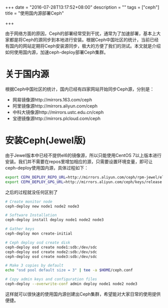 +++
date = "2016-07-28T13:17:52+08:00"
description = ""
tags = ["ceph"]
title = "使用国内源部署Ceph"

+++

由于网络方面的原因，Ceph的部署经常受到干扰，通常为了加速部署，基本上大家都是将Ceph的源同步到本地进行安装。根据Ceph中国社区的统计，当前已经有国内的网站定期将Ceph安装源同步，极大的方便了我们的测试。本文就是介绍如何使用国内源，加速ceph-deploy部署Ceph集群。

关于国内源
========

根据Ceph中国社区的统计，国内已经有四家网站开始同步Ceph源，分别是：

* 网易镜像源http://mirrors.163.com/ceph
* 阿里镜像源http://mirrors.aliyun.com/ceph
* 中科大镜像源http://mirrors.ustc.edu.cn/ceph
* 宝德镜像源http://mirrors.plcloud.com/ceph

安装Ceph(Jewel版)
================

由于Jewel版本中已经不提供el6的镜像源，所以只能使用CentOS 7以上版本进行安装。我们并不需要在repos里增加相应的源，只需要设置环境变量，即可让ceph-deploy使用国内源，具体过程如下：

```sh
export CEPH_DEPLOY_REPO_URL=http://mirrors.aliyun.com/ceph/rpm-jewel/el7
export CEPH_DEPLOY_GPG_URL=http://mirrors.aliyun.com/ceph/keys/release.asc
```

之后的过程就没任何区别了

```sh
# Create monitor node
ceph-deploy new node1 node2 node3

# Software Installation
ceph-deploy install deploy node1 node2 node3

# Gather keys
ceph-deploy mon create-initial

# Ceph deploy osd create disk
ceph-deploy osd create node1:sdb:/dev/sdc
ceph-deploy osd create node2:sdb:/dev/sdc
ceph-deploy osd create node3:sdb:/dev/sdc

# Make 3 copies by default
echo "osd pool default size = 3" | tee -a $HOME/ceph.conf

# Copy admin keys and configuration files
ceph-deploy --overwrite-conf admin deploy node1 node2 node3
```
这样就可以很快速的使用国内源创建出Ceph集群，希望能对大家日常的使用提供便捷。
